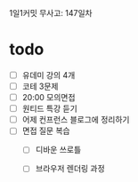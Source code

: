 1일1커밋 무사고: 147일차

# todo

- [ ] 유데미 강의 4개
- [ ] 코테 3문제
- [ ] 20:00 모의면접
- [ ] 원티드 특강 듣기
- [ ] 어제 컨프런스 블로그에 정리하기
- [ ] 면접 질문 복습
  - [ ] 디바운 쓰로틀
  - [ ] 브라우저 렌더링 과정

